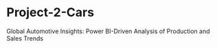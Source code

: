 # Project-2-Cars
Global Automotive Insights: Power BI-Driven Analysis of Production and Sales Trends
